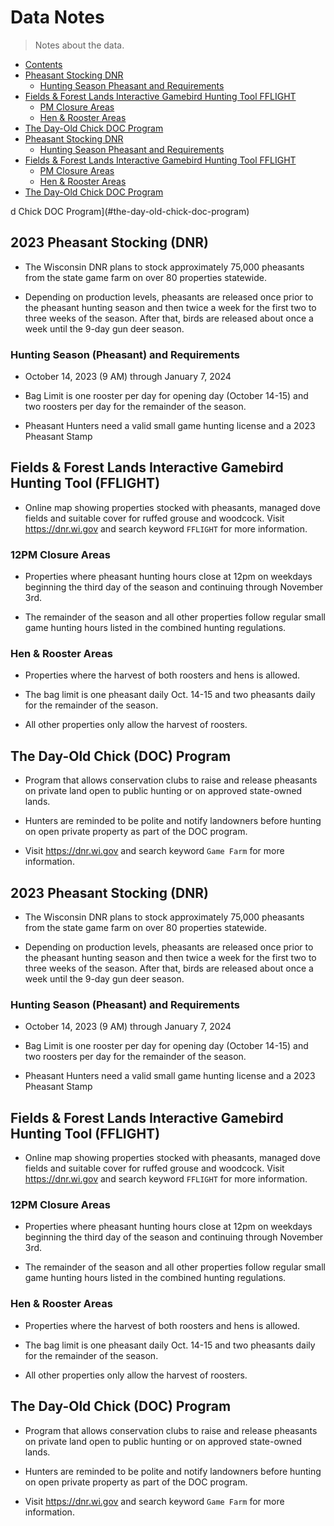 # Data Notes

> Notes about the data.

<!-- TOC -->

- [Contents](#contents)
- [Pheasant Stocking DNR](#pheasant-stocking-dnr)
    - [Hunting Season Pheasant and Requirements](#hunting-season-pheasant-and-requirements)
- [Fields & Forest Lands Interactive Gamebird Hunting Tool FFLIGHT](#fields--forest-lands-interactive-gamebird-hunting-tool-fflight)
    - [PM Closure Areas](#pm-closure-areas)
    - [Hen & Rooster Areas](#hen--rooster-areas)
- [The Day-Old Chick DOC Program](#the-day-old-chick-doc-program)
- [Pheasant Stocking DNR](#pheasant-stocking-dnr)
    - [Hunting Season Pheasant and Requirements](#hunting-season-pheasant-and-requirements)
- [Fields & Forest Lands Interactive Gamebird Hunting Tool FFLIGHT](#fields--forest-lands-interactive-gamebird-hunting-tool-fflight)
    - [PM Closure Areas](#pm-closure-areas)
    - [Hen & Rooster Areas](#hen--rooster-areas)
- [The Day-Old Chick DOC Program](#the-day-old-chick-doc-program)

<!-- /TOC -->d Chick DOC Program](#the-day-old-chick-doc-program)

<!-- /TOC -->


## 2023 Pheasant Stocking (DNR)

- The Wisconsin DNR plans to stock approximately 75,000 pheasants from the state game farm on over 80 properties
    statewide.

- Depending on production levels, pheasants are released once prior to the pheasant hunting season and then twice a week
    for the first two to three weeks of the season. After that, birds are released about once a week until the
    9-day gun deer season.

### Hunting Season (Pheasant) and Requirements

- October 14, 2023 (9 AM) through January 7, 2024

- Bag Limit is one rooster per day for opening day (October 14-15) and two roosters per day for the remainder of the
    season.

- Pheasant Hunters need a valid small game hunting license and a 2023 Pheasant Stamp

## Fields & Forest Lands Interactive Gamebird Hunting Tool (FFLIGHT)

- Online map showing properties stocked with pheasants, managed dove fields and suitable cover for ruffed grouse and
    woodcock. Visit <https://dnr.wi.gov> and search keyword `FFLIGHT` for more information.

### 12PM Closure Areas

- Properties where pheasant hunting hours close at 12pm on weekdays beginning the third day of the season and
    continuing through November 3rd.

- The remainder of the season and all other properties follow regular small game hunting hours listed in the combined
    hunting regulations.

### Hen & Rooster Areas

- Properties where the harvest of both roosters and hens is allowed.

- The bag limit is one pheasant daily Oct. 14-15 and two pheasants daily for the remainder of the season.

- All other properties only allow the harvest of roosters.

## The Day-Old Chick (DOC) Program

- Program that allows conservation clubs to raise and release pheasants on private land open to public hunting or on
    approved state-owned lands.

- Hunters are reminded to be polite and notify landowners before hunting on open private property as part of the
    DOC program.

- Visit <https://dnr.wi.gov> and search keyword `Game Farm` for more information.
## 2023 Pheasant Stocking (DNR)

- The Wisconsin DNR plans to stock approximately 75,000 pheasants from the state game farm on over 80 properties
  statewide.

- Depending on production levels, pheasants are released once prior to the pheasant hunting season and then twice a week
  for the first two to three weeks of the season. After that, birds are released about once a week until the
  9-day gun deer season.

### Hunting Season (Pheasant) and Requirements

- October 14, 2023 (9 AM) through January 7, 2024

- Bag Limit is one rooster per day for opening day (October 14-15) and two roosters per day for the remainder of the
  season.

- Pheasant Hunters need a valid small game hunting license and a 2023 Pheasant Stamp

## Fields & Forest Lands Interactive Gamebird Hunting Tool (FFLIGHT)

- Online map showing properties stocked with pheasants, managed dove fields and suitable cover for ruffed grouse and
  woodcock. Visit <https://dnr.wi.gov> and search keyword `FFLIGHT` for more information.

### 12PM Closure Areas

- Properties where pheasant hunting hours close at 12pm on weekdays beginning the third day of the season and
  continuing through November 3rd.

- The remainder of the season and all other properties follow regular small game hunting hours listed in the combined
  hunting regulations.

### Hen & Rooster Areas

- Properties where the harvest of both roosters and hens is allowed.

- The bag limit is one pheasant daily Oct. 14-15 and two pheasants daily for the remainder of the season.

- All other properties only allow the harvest of roosters.

## The Day-Old Chick (DOC) Program

- Program that allows conservation clubs to raise and release pheasants on private land open to public hunting or on
  approved state-owned lands.

- Hunters are reminded to be polite and notify landowners before hunting on open private property as part of the
  DOC program.

- Visit <https://dnr.wi.gov> and search keyword `Game Farm` for more information.
